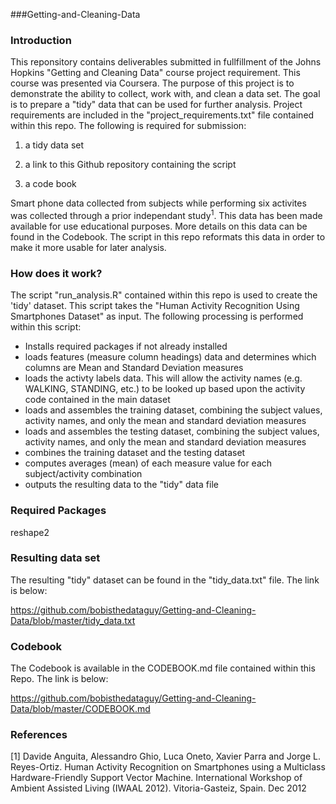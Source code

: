 ###Getting-and-Cleaning-Data

### Introduction
 
This reponsitory contains deliverables submitted in fullfillment of the Johns Hopkins "Getting and Cleaning Data" course project requirement. This course was presented via Coursera. The purpose of this project is to demonstrate the ability to collect, work with, and clean a data set. The goal is to prepare a "tidy" data that can be used for further analysis. Project requirements are included in the "project_requirements.txt" file contained within this repo. The following is required for submission:

1) a tidy data set

2) a link to this Github repository containing the script

3) a code book 

Smart phone data collected from subjects while performing six activites was collected through a prior independant study<sup>1</sup>. This data has been made available for use educational purposes. More details on this data can be found in the Codebook. The script in this repo reformats this data in order to make it more usable for later analysis.

### How does it work?

The script "run_analysis.R" contained within this repo is used to create the 'tidy' dataset. This script takes the "Human Activity Recognition Using Smartphones Dataset" as input. The following processing is performed within this script:

- Installs required packages if not already installed
- loads features (measure column headings) data and determines which columns are Mean and Standard Deviation measures
- loads the activty labels data. This will allow the activity names (e.g. WALKING, STANDING, etc.) to be looked up based upon the activity code contained in the main dataset
- loads and assembles the training dataset, combining the subject values, activity names, and only the mean and standard deviation measures
- loads and assembles the testing dataset, combining the subject values, activity names, and only the mean and standard deviation measures
- combines the training dataset and the testing dataset
- computes averages (mean) of each measure value for each subject/activity combination
- outputs the resulting data to the "tidy" data file

### Required Packages

reshape2

### Resulting data set

The resulting "tidy" dataset can be found in the "tidy_data.txt" file. The link is below:

https://github.com/bobisthedataguy/Getting-and-Cleaning-Data/blob/master/tidy_data.txt

### Codebook

The Codebook is available in the CODEBOOK.md file contained within this Repo. The link is below:

https://github.com/bobisthedataguy/Getting-and-Cleaning-Data/blob/master/CODEBOOK.md


### References

[1] Davide Anguita, Alessandro Ghio, Luca Oneto, Xavier Parra and Jorge L. Reyes-Ortiz. Human Activity Recognition on Smartphones using a Multiclass Hardware-Friendly Support Vector Machine. International Workshop of Ambient Assisted Living (IWAAL 2012). Vitoria-Gasteiz, Spain. Dec 2012

